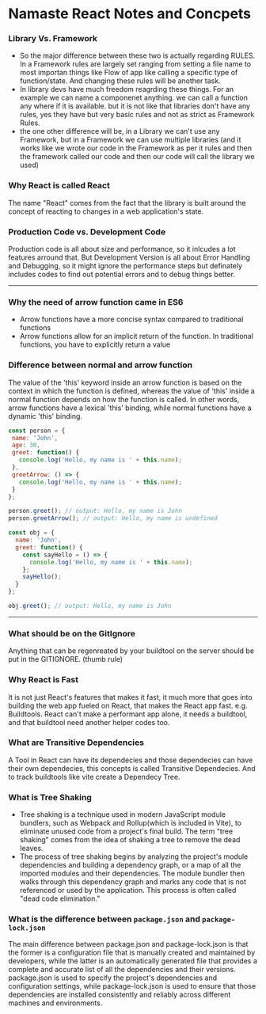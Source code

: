 # Namaste React Notes and Concpets

### Library Vs. Framework
- So the major difference between these two is actually regarding RULES. In a Framework rules are largely set ranging from setting a file name to most importan things like Flow of app like calling a specific type of function/state. And changing these rules will be another task.
- In library devs have much freedom reagrding these things. For an example we can name a componenet anything. we can call a function any where if it is available. but it is not like that libraries don't have any rules, yes they have but very basic rules and not as strict as Framework Rules.
- the one other difference will be, in a Library we can't use any Framework, but in a Framework we can use multiple libraries (and it works like we wrote our code in the Framework as per it rules and then the framework called our code and then our code will call the library we used)
### Why React is called React
The name "React" comes from the fact that the library is built around the concept of reacting to changes in a web application's state.
### Production Code vs. Development Code
Production code is all about size and performance, so it inlcudes a lot features arround that. But Development Version is all about Error Handling and Debugging, so it might ignore the performance steps but definately includes codes to find out potential errors and to debug things better.

---
### Why the need of arrow function came in ES6
- Arrow functions have a more concise syntax compared to traditional functions
- Arrow functions allow for an implicit return of the function. In traditional functions, you have to explicitly return a value
### Difference between normal and arrow function
 The value of the 'this' keyword inside an arrow function is based on the context in which the function is defined, whereas the value of 'this' inside a normal function depends on how the function is called. In other words, arrow functions have a lexical 'this' binding, while normal functions have a dynamic 'this' binding.
 ```javascript
const person = {
  name: 'John',
  age: 30,
  greet: function() {
    console.log('Hello, my name is ' + this.name);
  },
  greetArrow: () => {
    console.log('Hello, my name is ' + this.name);
  }
};

person.greet(); // output: Hello, my name is John
person.greetArrow(); // output: Hello, my name is undefined
```
```javascript
const obj = {
  name: 'John',
  greet: function() {
    const sayHello = () => {
      console.log('Hello, my name is ' + this.name);
    };
    sayHello();
  }
};

obj.greet(); // output: Hello, my name is John
```

---
### What should be on the GitIgnore
Anything that can be regenreated by your buildtool on the server should be put in the GITIGNORE. (thumb rule)
### Why React is Fast
It is not just React's features that makes it fast, it much more that goes into building the web app fueled on React, that makes the React app fast. e.g. Buildtools. React can't make a performant app alone, it needs a buildtool, and that buildtool need another helper codes too.
### What are Transitive Dependencies
A Tool in React can have its dependecies and those dependecies can have their own dependecies, this concepts is called Transitive Dependecies. And to track buildtools like vite create a Dependecy Tree.
### What is Tree Shaking
- Tree shaking is a technique used in modern JavaScript module bundlers, such as Webpack and Rollup(which is included in Vite), to eliminate unused code from a project's final build. The term "tree shaking" comes from the idea of shaking a tree to remove the dead leaves.
- The process of tree shaking begins by analyzing the project's module dependencies and building a dependency graph, or a map of all the imported modules and their dependencies. The module bundler then walks through this dependency graph and marks any code that is not referenced or used by the application. This process is often called "dead code elimination."
### What is the difference between `package.json` and `package-lock.json`
The main difference between package.json and package-lock.json is that the former is a configuration file that is manually created and maintained by developers, while the latter is an automatically generated file that provides a complete and accurate list of all the dependencies and their versions. package.json is used to specify the project's dependencies and configuration settings, while package-lock.json is used to ensure that those dependencies are installed consistently and reliably across different machines and environments.